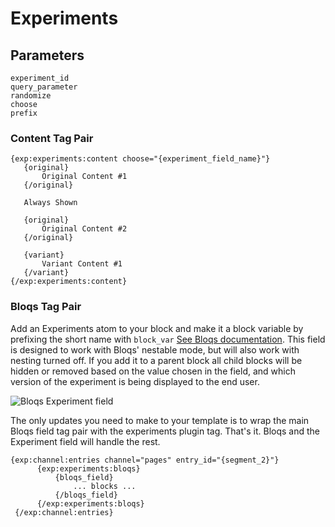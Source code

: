 # Experiments 

## Parameters

    experiment_id
    query_parameter
    randomize
    choose
    prefix

### Content Tag Pair
   
    {exp:experiments:content choose="{experiment_field_name}"}
       {original}
           Original Content #1
       {/original}
    
       Always Shown
    
       {original}
           Original Content #2
       {/original}
    
       {variant}
           Variant Content #1
       {/variant}
    {/exp:experiments:content}

### Bloqs Tag Pair

Add an Experiments atom to your block and make it a block variable by prefixing the short name with `block_var` [See Bloqs documentation](https://eebloqs.com/documentation/nesting).
This field is designed to work with Bloqs' nestable mode, but will also work with nesting turned off. If you add it to a parent block all child blocks will be hidden or removed based
on the value chosen in the field, and which version of the experiment is being displayed to the end user.

![Bloqs Experiment field](https://github.com/litzinger/experiments/tree/master/addons/experiments/images/bloqs-experiments.png)

The only updates you need to make to your template  is to wrap the main Bloqs field tag pair with the experiments plugin tag. That's it. Bloqs and the Experiment field will handle the rest.

    {exp:channel:entries channel="pages" entry_id="{segment_2}"}
          {exp:experiments:bloqs}
              {bloqs_field}
                  ... blocks ...
              {/bloqs_field}
          {/exp:experiments:bloqs}
     {/exp:channel:entries}
     

